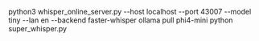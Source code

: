 python3 whisper_online_server.py --host localhost --port 43007 --model tiny --lan en --backend faster-whisper
ollama pull phi4-mini
python super_whisper.py